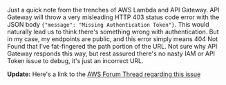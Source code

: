 Just a quick note from the trenches of AWS Lambda and API Gateway. API Gateway will throw a very misleading HTTP 403 status code error with the JSON body `{"message": "Missing Authentication Token"}`. This would naturally lead us to think there's something wrong with authentication. But in my case, my endpoints are public, and this error simply means 404 Not Found that I've fat-fingered the path portion of the URL. Not sure why API Gateway responds this way, but rest assured there's no nasty IAM or API Token issue to debug, it's just an incorrect URL.

**Update:** Here's a link to the [AWS Forum Thread regarding this issue](https://forums.aws.amazon.com/thread.jspa?messageID=653487&#653487)
